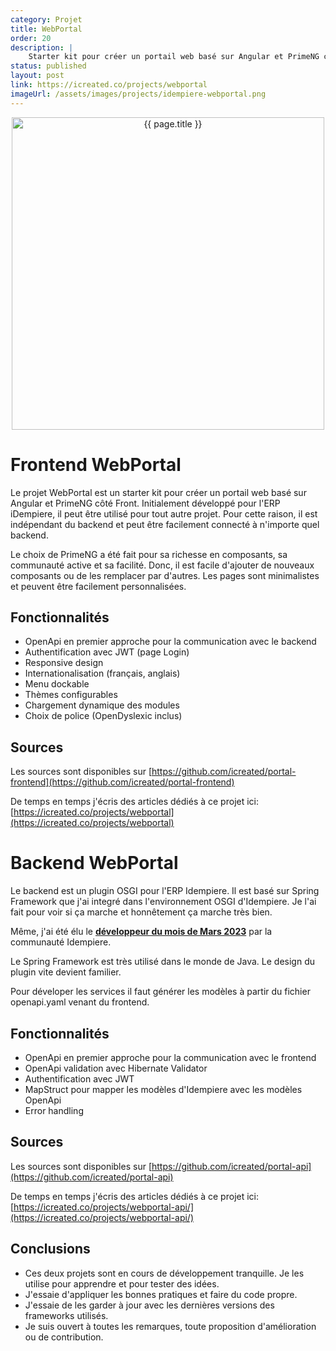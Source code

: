 ```yaml
---
category: Projet
title: WebPortal
order: 20
description: |
    Starter kit pour créer un portail web basé sur Angular et PrimeNG côté Front. Initialement développé pour l'ERP iDempiere, il peut être utilisé pour tout autre projet. Il est indépendant du backend et peut être facilement connecté à n'importe quel backend.
status: published
layout: post
link: https://icreated.co/projects/webportal
imageUrl: /assets/images/projects/idempiere-webportal.png
---
```


<p align="center">
<img src="{{ page.imageUrl }}" alt="{{ page.title }}" style="width: 500px;">
</p>

# Frontend WebPortal

Le projet WebPortal est un starter kit pour créer un portail web basé sur Angular et PrimeNG côté Front. Initialement développé pour l'ERP iDempiere, il peut être utilisé pour tout autre projet. Pour cette raison, il est indépendant du backend et peut être facilement connecté à n'importe quel backend.

Le choix de PrimeNG a été fait pour sa richesse en composants, sa communauté active et sa facilité. Donc, il est facile d'ajouter de nouveaux composants ou de les remplacer par d'autres.
Les pages sont minimalistes et peuvent être facilement personnalisées.

## Fonctionnalités
* OpenApi en premier approche pour la communication avec le backend
* Authentification avec JWT (page Login)
* Responsive design
* Internationalisation (français, anglais)
* Menu dockable
* Thèmes configurables
* Chargement dynamique des modules
* Choix de police (OpenDyslexic inclus)

## Sources
Les sources sont disponibles sur [https://github.com/icreated/portal-frontend](https://github.com/icreated/portal-frontend)

De temps en temps j'écris des articles dédiés à ce projet ici: [https://icreated.co/projects/webportal](https://icreated.co/projects/webportal)


# Backend WebPortal
Le backend est un plugin OSGI pour l'ERP Idempiere. Il est basé sur Spring Framework que j'ai integré dans l'environnement OSGI d'Idempiere.
Je l'ai fait pour voir si ça marche et honnêtement ça marche très bien. 

Même, j'ai été élu le [**développeur du mois de Mars 2023**](https://www.idempiere.org/2023/04/27/idempiere-hero-of-the-month-march-2023/) par la communauté Idempiere.

Le Spring Framework est très utilisé dans le monde de Java. Le design du plugin vite devient familier.

Pour déveloper les services il faut générer les modèles à partir du fichier openapi.yaml venant du frontend.

## Fonctionnalités
* OpenApi en premier approche pour la communication avec le frontend
* OpenApi validation avec Hibernate Validator
* Authentification avec JWT
* MapStruct pour mapper les modèles d'Idempiere avec les modèles OpenApi
* Error handling

## Sources
Les sources sont disponibles sur [https://github.com/icreated/portal-api](https://github.com/icreated/portal-api)

De temps en temps j'écris des articles dédiés à ce projet ici: [https://icreated.co/projects/webportal-api/](https://icreated.co/projects/webportal-api/)

## Conclusions
* Ces deux projets sont en cours de développement tranquille. Je les utilise pour apprendre et pour tester des idées. 
* J'essaie d'appliquer les bonnes pratiques et faire du code propre.
* J'essaie de les garder à jour avec les dernières versions des frameworks utilisés.
* Je suis ouvert à toutes les remarques, toute proposition d'amélioration ou de contribution.